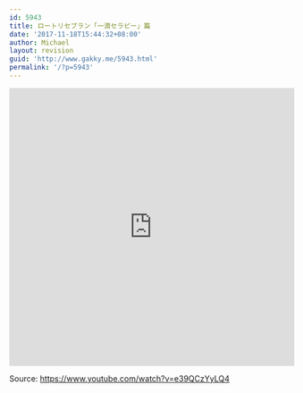 ```yaml
---
id: 5943
title: ロートリセブラン「一滴セラピー」篇
date: '2017-11-18T15:44:32+08:00'
author: Michael
layout: revision
guid: 'http://www.gakky.me/5943.html'
permalink: '/?p=5943'
---
```


<iframe allowfullscreen="allowfullscreen" frameborder="0" height="498" loading="lazy" src="http://player.youku.com/embed/XMzE2NjM0NTYwNA==" width="510"></iframe>

Source: <https://www.youtube.com/watch?v=e39QCzYyLQ4>